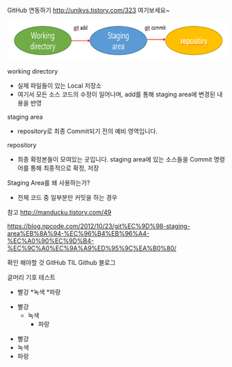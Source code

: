 GitHub 연동하기
http://unikys.tistory.com/323 여기보세요~

<img width="700" height="92" src="./git_flow.png"></img>

working directory
 - 실제 파일들이 있는 Local 저장소
 - 여기서 모든 소스 코드의 수정이 일어나며, add를 통해 staging area에 변경된 내용을 반영

staging area
 - repository로 최종 Commit되기 전의 예비 영역입니다. 

repository
 - 최종 확정본들이 모여있는 곳입니다. staging area에 있는 소스들을 Commit 명령어를 통해 최종적으로 확정, 저장

Staging Area를 왜 사용하는가?
 - 전체 코드 중 일부분만 커밋을 하는 경우


참고
 http://manducku.tistory.com/49

 https://blog.npcode.com/2012/10/23/git%EC%9D%98-staging-area%EB%8A%94-%EC%96%B4%EB%96%A4-%EC%A0%90%EC%9D%B4-%EC%9C%A0%EC%9A%A9%ED%95%9C%EA%B0%80/


확인 해야할 것
GitHub TIL
Github 블로그


글머리 기호 테스트
* 빨강
	*녹색
		*파랑

 + 빨강
 	+ 녹색  
 		+ 파랑

  - 빨강
  - 녹색
  - 파랑